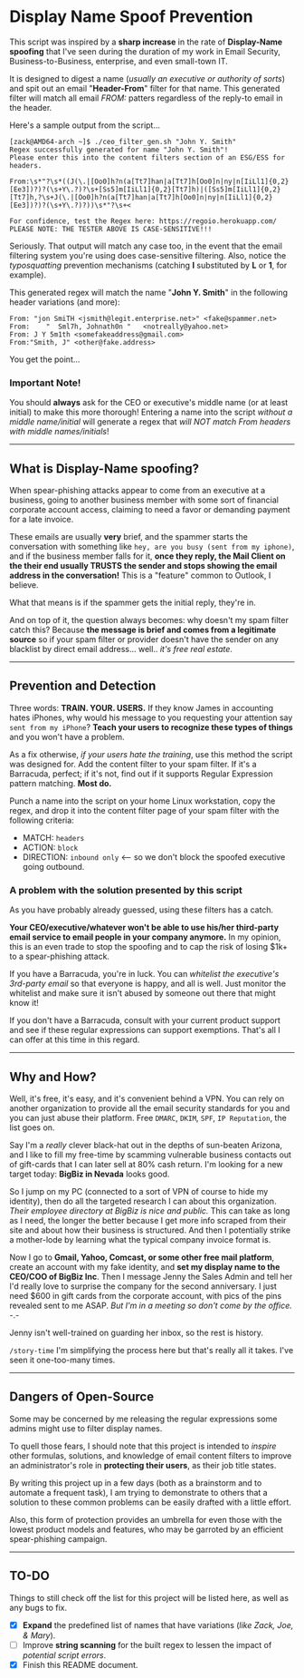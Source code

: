 # Display Name Spoof Prevention
This script was inspired by a **sharp increase** in the rate of **Display-Name spoofing** that I've seen during the duration of my work in Email Security, Business-to-Business, enterprise, and even small-town IT.

It is designed to digest a name (_usually an executive or authority of sorts_) and spit out an email "**Header-From**" filter for that name. This generated filter will match all email _FROM:_ patters regardless of the reply-to email in the header.

Here's a sample output from the script...
```
[zack@AMD64-arch ~]$ ./ceo_filter_gen.sh "John Y. Smith"
Regex successfully generated for name "John Y. Smith"!
Please enter this into the content filters section of an ESG/ESS for headers.

From:\s*"?\s*((J(\.|[Oo0]h?n(a[Tt7]han|a[Tt7]h[Oo0]n|ny|n[IiLl1]{0,2}[Ee3])?)?(\s+Y\.?)?\s+[Ss5]m[IiLl1]{0,2}[Tt7]h)|([Ss5]m[IiLl1]{0,2}[Tt7]h,?\s+J(\.|[Oo0]h?n(a[Tt7]han|a[Tt7]h[Oo0]n|ny|n[IiLl1]{0,2}[Ee3])?)?(\s+Y\.?)?))\s*"?\s+<

For confidence, test the Regex here: https://regoio.herokuapp.com/
PLEASE NOTE: THE TESTER ABOVE IS CASE-SENSITIVE!!!
```

Seriously. That output will match any case too, in the event that the email filtering system you're using does case-sensitive filtering. Also, notice the _typosquatting_ prevention mechanisms (catching **I** substituted by **L** or **1**, for example).

This generated regex will match the name "**John Y. Smith**" in the following header variations (and more):
```
From: "jon SmiTH <jsmith@legit.enterprise.net>" <fake@spammer.net>
From:    "  Sml7h, Johnath0n "   <notreally@yahoo.net>
From: J Y 5m1th <somefakeaddress@gmail.com>
From:"Smith, J" <other@fake.address>
```
You get the point...

### Important Note!
You should **always** ask for the CEO or executive's middle name (or at least initial) to make this more thorough! Entering a name into the script _without a middle name/initial_ will generate a regex that _will NOT match From headers with middle names/initials_!

---

## What is Display-Name spoofing?
When spear-phishing attacks appear to come from an executive at a business, going to another business member with some sort of financial corporate account access, claiming to need a favor or demanding payment for a late invoice.

These emails are usually **very** brief, and the spammer starts the conversation with something like `hey, are you busy (sent from my iphone)`, and if the business member falls for it, **once they reply, the Mail Client on the their end usually TRUSTS the sender and stops showing the email address in the conversation!** This is a "feature" common to Outlook, I believe.

What that means is if the spammer gets the initial reply, they're in.

And on top of it, the question always becomes: why doesn't my spam filter catch this? Because **the message is brief and comes from a legitimate source** so if your spam filter or provider doesn't have the sender on any blacklist by direct email address... well.. _it's free real estate_.

---

## Prevention and Detection
Three words: **TRAIN. YOUR. USERS.** If they know James in accounting hates iPhones, why would his message to you requesting your attention say `sent from my iPhone`? **Teach your users to recognize these types of things** and you won't have a problem.

As a fix otherwise, _if your users hate the training_, use this method the script was designed for. Add the content filter to your spam filter. If it's a Barracuda, perfect; if it's not, find out if it supports Regular Expression pattern matching. **Most do.**

Punch a name into the script on your home Linux workstation, copy the regex, and drop it into the content filter page of your spam filter with the following criteria:
- MATCH: `headers`
- ACTION: `block`
- DIRECTION: `inbound only` <-- so we don't block the spoofed executive going outbound.

### A problem with the solution presented by this script
As you have probably already guessed, using these filters has a catch.

**Your CEO/executive/whatever won't be able to use his/her third-party email service to email people in your company anymore.** In my opinion, this is an even trade to stop the spoofing and to cap the risk of losing $1k+ to a spear-phishing attack.

If you have a Barracuda, you're in luck. You can _whitelist the executive's 3rd-party email_ so that everyone is happy, and all is well. Just monitor the whitelist and make sure it isn't abused by someone out there that might know it!

If you don't have a Barracuda, consult with your current product support and see if these regular expressions can support exemptions. That's all I can offer at this time in this regard.

---

## Why and How?
Well, it's free, it's easy, and it's convenient behind a VPN. You can rely on another organization to provide all the email security standards for you and you can just abuse their platform. Free `DMARC`, `DKIM`, `SPF`, `IP Reputation`, the list goes on.

Say I'm a _really_ clever black-hat out in the depths of sun-beaten Arizona, and I like to fill my free-time by scamming vulnerable business contacts out of gift-cards that I can later sell at 80% cash return. I'm looking for a new target today: **BigBiz in Nevada** looks good.

So I jump on my PC (connected to a sort of VPN of course to hide my identity), then do all the targeted research I can about this organization. _Their employee directory at BigBiz is nice and public._ This can take as long as I need, the longer the better because I get more info scraped from their site and about how their business is structured. And then I potentially strike a mother-lode by learning what the typical company invoice format is.

Now I go to **Gmail, Yahoo, Comcast, or some other free mail platform**, create an account with my fake identity, and **set my display name to the CEO/COO of BigBiz Inc**. Then I message Jenny the Sales Admin and tell her I'd really love to surprise the company for the second anniversary. I just need $600 in gift cards from the corporate account, with pics of the pins revealed sent to me ASAP. _But I'm in a meeting so don't come by the office._ -.-

Jenny isn't well-trained on guarding her inbox, so the rest is history.

`/story-time` I'm simplifying the process here but that's really all it takes. I've seen it one-too-many times.

---

## Dangers of Open-Source
Some may be concerned by me releasing the regular expressions some admins might use to filter display names.

To quell those fears, I should note that this project is intended to _inspire_ other formulas, solutions, and knowledge of email content filters to improve an administrator's role in **protecting their users**, as their job title states.

By writing this project up in a few days (both as a brainstorm and to automate a frequent task), I am trying to demonstrate to others that a solution to these common problems can be easily drafted with a little effort.

Also, this form of protection provides an umbrella for even those with the lowest product models and features, who may be garroted by an efficient spear-phishing campaign.

---

## TO-DO
Things to still check off the list for this project will be listed here, as well as any bugs to fix.

+ [X] **Expand** the predefined list of names that have variations (_like Zack, Joe, & Mary_).
+ [ ] Improve **string scanning** for the built regex to lessen the impact of _potential script errors_.
+ [X] Finish this README document.
